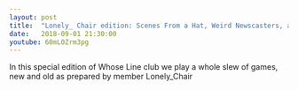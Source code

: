 ```yaml
---
layout: post
title:  "Lonely_ Chair edition: Scenes From a Hat, Weird Newscasters, and more!"
date:   2018-09-01 21:30:00
youtube: 60mL0Zrm3pg
---
```


In this special edition of Whose Line club we play a whole slew of games, new and old as prepared by member Lonely_Chair 
